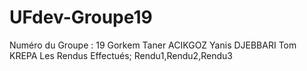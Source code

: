 # UFdev-Groupe19
Numéro du Groupe : 19
Gorkem Taner ACIKGOZ
Yanis DJEBBARI
Tom KREPA
Les Rendus Effectués;
Rendu1,Rendu2,Rendu3

